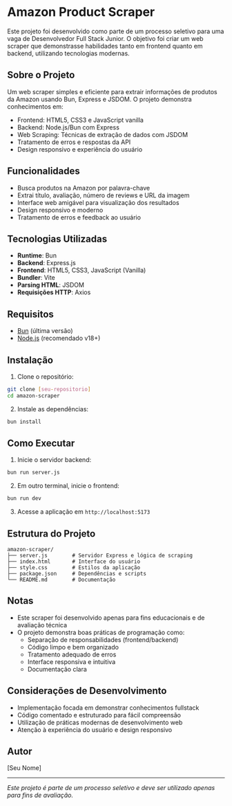 # Amazon Product Scraper

Este projeto foi desenvolvido como parte de um processo seletivo para uma vaga de Desenvolvedor Full Stack Junior. O objetivo foi criar um web scraper que demonstrasse habilidades tanto em frontend quanto em backend, utilizando tecnologias modernas.

## Sobre o Projeto

Um web scraper simples e eficiente para extrair informações de produtos da Amazon usando Bun, Express e JSDOM. O projeto demonstra conhecimentos em:

- Frontend: HTML5, CSS3 e JavaScript vanilla
- Backend: Node.js/Bun com Express
- Web Scraping: Técnicas de extração de dados com JSDOM
- Tratamento de erros e respostas da API
- Design responsivo e experiência do usuário

## Funcionalidades

- Busca produtos na Amazon por palavra-chave
- Extrai título, avaliação, número de reviews e URL da imagem
- Interface web amigável para visualização dos resultados
- Design responsivo e moderno
- Tratamento de erros e feedback ao usuário

## Tecnologias Utilizadas

- **Runtime**: Bun
- **Backend**: Express.js
- **Frontend**: HTML5, CSS3, JavaScript (Vanilla)
- **Bundler**: Vite
- **Parsing HTML**: JSDOM
- **Requisições HTTP**: Axios

## Requisitos

- [Bun](https://bun.sh/) (última versão)
- [Node.js](https://nodejs.org/) (recomendado v18+)

## Instalação

1. Clone o repositório:
```bash
git clone [seu-repositorio]
cd amazon-scraper
```

2. Instale as dependências:
```bash
bun install
```

## Como Executar

1. Inicie o servidor backend:
```bash
bun run server.js
```

2. Em outro terminal, inicie o frontend:
```bash
bun run dev
```

3. Acesse a aplicação em `http://localhost:5173`

## Estrutura do Projeto

```
amazon-scraper/
├── server.js        # Servidor Express e lógica de scraping
├── index.html       # Interface do usuário
├── style.css        # Estilos da aplicação
├── package.json     # Dependências e scripts
└── README.md        # Documentação
```

## Notas

- Este scraper foi desenvolvido apenas para fins educacionais e de avaliação técnica
- O projeto demonstra boas práticas de programação como:
  - Separação de responsabilidades (frontend/backend)
  - Código limpo e bem organizado
  - Tratamento adequado de erros
  - Interface responsiva e intuitiva
  - Documentação clara

## Considerações de Desenvolvimento

- Implementação focada em demonstrar conhecimentos fullstack
- Código comentado e estruturado para fácil compreensão
- Utilização de práticas modernas de desenvolvimento web
- Atenção à experiência do usuário e design responsivo

## Autor

[Seu Nome]

---
*Este projeto é parte de um processo seletivo e deve ser utilizado apenas para fins de avaliação.* 